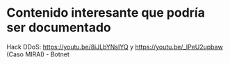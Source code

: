 
# Contenido interesante que podría ser documentado

Hack DDoS: https://youtu.be/8iJLbYNsIYQ y https://youtu.be/_IPeU2upbaw (Caso MIRAI) - Botnet


